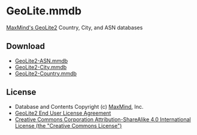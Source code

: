 # GeoLite.mmdb

[MaxMind's GeoLite2](https://dev.maxmind.com/geoip/geoip2/geolite2/) Country, City, and ASN databases

## Download

- [GeoLite2-ASN.mmdb](https://github.com/P3TERX/GeoLite.mmdb/raw/download/GeoLite2-ASN.mmdb)
- [GeoLite2-City.mmdb](https://github.com/P3TERX/GeoLite.mmdb/raw/download/GeoLite2-City.mmdb)
- [GeoLite2-Country.mmdb](https://github.com/P3TERX/GeoLite.mmdb/raw/download/GeoLite2-Country.mmdb)

## License

- Database and Contents Copyright (c) [MaxMind](https://www.maxmind.com/), Inc.
- [GeoLite2 End User License Agreement](https://www.maxmind.com/en/geolite2/eula)
- [Creative Commons Corporation Attribution-ShareAlike 4.0 International License (the "Creative Commons License")](https://creativecommons.org/licenses/by-sa/4.0/)

